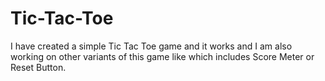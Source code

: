 # Tic-Tac-Toe
I have created a simple Tic Tac Toe game and it works and I am also working on other variants of this game like which includes Score Meter or Reset Button.

